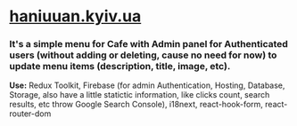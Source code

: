 # [haniuuan.kyiv.ua](https://haniuuan.kyiv.ua/)

### It's a simple menu for Cafe with Admin panel for Authenticated users (without adding or deleting, cause no need for now) to update menu items (description, title, image, etc).

__Use:__
Redux Toolkit, Firebase (for admin Authentication, Hosting, Database, Storage, also have a little statictic information, like clicks count, search results, etc throw Google Search Console), i18next, react-hook-form, react-router-dom

